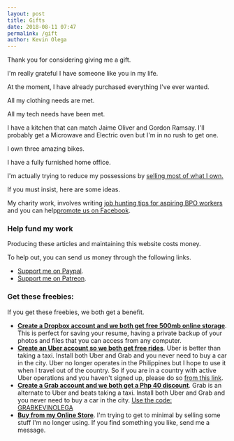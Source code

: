 ```yaml
--- 
layout: post 
title: Gifts
date: 2018-08-11 07:47
permalink: /gift 
author: Kevin Olega 
--- 
```

Thank you for considering giving me a gift.

I'm really grateful I have someone like you in my life.

At the moment, I have already purchased everything I've ever wanted.

All my clothing needs are met.

All my tech needs have been met. 

I have a kitchen that can match Jaime Oliver and Gordon Ramsay. I'll probably get a Microwave and Electric oven but I'm in no rush to get one.

I own three amazing bikes.

I have a fully furnished home office.

I'm actually trying to reduce my possessions by [selling most of what I own.][1]

If you must insist, here are some ideas.

My charity work, involves writing [job hunting tips for aspiring BPO workers][2] and you can help[promote us on Facebook][3].

### Help fund my work

Producing these articles and maintaining this website costs money. 

To help out, you can send us money through the following links.

- [Support me on Paypal][4].
- [Support me on Patreon][5].

### Get these freebies:

If you get these freebies, we both get a benefit.

- **[Create a Dropbox account and we both get free 500mb online storage][6]**. This is perfect for saving your resume, having a private backup of your photos and files that you can access from any computer. 
- **[Create an Uber account so we both get free rides][7]**. Uber is better than taking a taxi. Install both Uber and Grab and you never need to buy a car in the city. Uber no longer operates in the Philippines but I hope to use it when I travel out of the country. So if you are in a country with active Uber operations and you haven't signed up, please do so [from this link][8].
- **[Create a Grab account and we both get a Php 40 discount][9]**. Grab is an alternate to Uber and beats taking a taxi. Install both Uber and Grab and you never need to buy a car in the city. [Use the code: GRABKEVINOLEGA][10]
- **[Buy from my Online Store][11]**. I'm trying to get to minimal by selling some stuff I'm no longer using. If you find something you like, send me a message.

[1]:	http://carousell.com/kevinolega
[2]:	http://callcentertrainingtips.com/start
[3]:	https://www.facebook.com/callcentertrainingtips/
[4]:	https://paypal.me/kevinolega
[5]:	https://patreon.com/user?u=4521402
[6]:	https://db.tt/vTWX3Qpf
[7]:	https://www.uber.com/invite/kevino1009
[8]:	https://www.uber.com/invite/kevino1009
[9]:	https://r.grab.com/grabkevinolega
[10]:	https://r.grab.com/grabkevinolega
[11]:	http://carousell.com/kevinolega